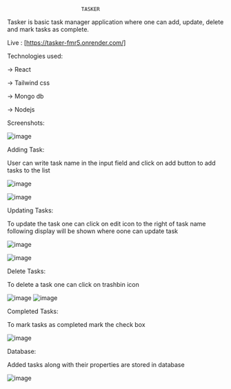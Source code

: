                             TASKER

Tasker is basic task manager application where one can add, update, delete and mark tasks as complete.

Live : [https://tasker-fmr5.onrender.com/]

Technologies used:

-> React

-> Tailwind css

-> Mongo db

-> Nodejs

Screenshots:

![image](https://github.com/prakashbist28/tasker/assets/113052349/6b329826-83da-4e04-b7e0-e1803dfd70e0)

Adding Task:

User can write task name in the input field and click on add button to add tasks to the list 

![image](https://github.com/prakashbist28/tasker/assets/113052349/fb5d0560-4550-493f-af12-2f4f62821b7b)

![image](https://github.com/prakashbist28/tasker/assets/113052349/75616c2d-532f-4289-8264-4098f0178333)

Updating Tasks:

To update the task one can click on edit icon to the right of task name following display will be shown where oone can update task

![image](https://github.com/prakashbist28/tasker/assets/113052349/b3a2af6b-3e9e-41da-97ff-f81410671b36)

![image](https://github.com/prakashbist28/tasker/assets/113052349/71bf1671-4a24-47ee-b779-f76154e0639f)

Delete Tasks:

To delete a task one can click on trashbin icon

![image](https://github.com/prakashbist28/tasker/assets/113052349/362bc834-d5ab-4d2b-8e73-aade6e0bcc3b)
![image](https://github.com/prakashbist28/tasker/assets/113052349/5ffebba1-6cbc-4daa-b381-9cca9d75539c)

Completed Tasks:

To mark tasks as completed mark the check box

![image](https://github.com/prakashbist28/tasker/assets/113052349/1a2e449f-fb99-4af5-835b-2e77e7b49bae)


Database:

Added tasks along with their properties are stored in database

![image](https://github.com/prakashbist28/tasker/assets/113052349/2f04b34f-ede8-4207-8ca7-e5caae23c892)





